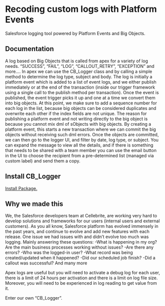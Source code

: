# Recoding custom logs with Platform Events
Salesforce logging tool powered by Platform Events and Big Objects.

Documentation
-------------
A log based on Big Objects that is called from apex for a variety of log needs.
“SUCCESS”, “FAIL”, “LOG”, “CALLOUT_RETRY”, “EXCEPTION” and more….
In apex we can use the CB_Logger class and by calling a simple method to determine the log type, subject and body.
The log is initially a platform event which is added to a list of event logs, and we either publish immediately or at the end of the transaction (inside our trigger framework using a single call to the publish method per transaction).
Once the event is published, the event trigger picks it up and one at a time we convert them into big objects. At this point, we make sure to add a sequence number for each log in the list, because big objects can be considered duplicates and overwrite each other if the index fields are not unique.
The reason for publishing a platform event and not writing directly to the big object is because you cannot mix dml of sObjects with big objects. By creating a platform event, this starts a new transaction where we can commit the big objects without receiving such dml errors.
Once the objects are committed, we can then go to the logger UI, and filter by date, log type, or subject.
You can expand the message to view all the details, and if there is something that needs to be shared with a team member you can use the email button in the UI to choose the recipient from a pre-determined list (managed via custom label) and send them a copy.


Install CB_Logger
-------------
<a href="https://login.salesforce.com/packaging/installPackage.apexp?p0=04t4L000000gawa">
Install Package.
</a>

Why we made this
-------------
We, the Salesforce developers team at Cellebrite, are working very hard to develop solutions and frameworks for our users (internal users and external customers). As you all know, Salesforce platform has evolved immensely in the past years, and continue to evolve and add new features with each release.
One issue we had issues with and didn’t evolve too much was logging.
Mainly answering these questions:
-What is happening in my org? Are the main business processes working without issues?
-Are there any errors?
-Who was the logged-in user?
-What record was being created/updated when it happened?
-Did our scheduled job finish?
-Did a callout was successful?
And many more

Apex logs are useful but you will need to activate a debug log for each user, there is a limit of 24 hours per activation and there is a limit on log file size. Moreover, you will need to be experienced in log reading to get value from it.

Enter our own “CB_Logger”.

